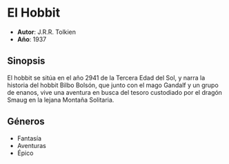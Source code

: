 # El Hobbit
- __Autor__: J.R.R. Tolkien
- __Año__: 1937

## Sinopsis
El hobbit se sitúa en el año 2941 de la Tercera Edad del Sol,​ y narra la historia del hobbit Bilbo Bolsón, que junto con el mago Gandalf y un grupo de enanos, vive una aventura en busca del tesoro custodiado por el dragón Smaug en la lejana Montaña Solitaria.

## Géneros
- Fantasía
- Aventuras
- Épico